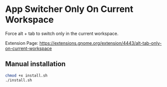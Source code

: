 # App Switcher Only On Current Workspace

Force alt + tab to switch only in the current workspace.

Extension Page: https://extensions.gnome.org/extension/4443/alt-tab-only-on-current-workspace

## Manual installation

```sh
chmod +x install.sh
./install.sh
```
